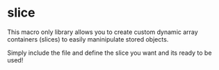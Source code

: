 # slice

This macro only library allows you to create custom dynamic array containers (slices) to easily maninipulate
stored objects.

Simply include the file and define the slice you want and its ready to be used!